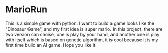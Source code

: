 # MarioRun

This is a simple game with python. I want to build a game looks like the "Dinosaur Game", and my first idea is super mario.
In this project, there are two version can choise, one is play by your hand, and another one is play with itself which is based on genetic algorithm, it is cool because it is my first time build an AI game. Hope you like it.
